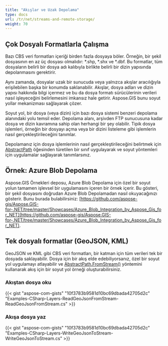 ```yaml
---
title: "Akışlar ve Uzak Depolama"
type: docs
url: /tr/net/streams-and-remote-storage/
weight: 70
---
```


## **Çok Dosyalı Formatlarla Çalışma**
Bazı CBS veri formatları içeriği birden fazla dosyaya böler. Örneğin, bir şekil dosyasının en az üç dosyası olmalıdır: *.shp, *.shx ve *.dbf. Bu formatlar, tüm dosyaların belirli bir dosya adı kalıbıyla birlikte belirli bir dizin yapısında depolanmasını gerektirir.

Aynı zamanda, dosyalar uzak bir sunucuda veya yalnızca akışlar aracılığıyla erişilebilen başka bir konumda saklanabilir. Akışlar, dosya adları ve dizin yapısı hakkında bilgi içermez ve bu da dosya formatı sürücülerinin verileri nasıl işleyeceğini belirlemesini imkansız hale getirir. Aspose.GIS bunu soyut yollar mekanizması sağlayarak çözer.

Soyut yol, bir dosya (veya dizin) için bazı dosya sistemi benzeri depolama alanındaki yolu temsil eder. Depolama alanı, arşivden FTP sunucusuna kadar dosya ve dizin kavramına sahip olan herhangi bir şey olabilir. Tipik dosya işlemleri, örneğin bir dosyayı açma veya bir dizini listeleme gibi işlemlerin nasıl gerçekleştirileceğini tanımlar.

Depolamanız için dosya işlemlerinin nasıl gerçekleştirileceğini belirtmek için [AbstractPath](https://reference.aspose.com/gis/net/aspose.gis/abstractpath) öğesinden türetilen bir sınıf uygulayarak ve soyut yöntemleri için uygulamalar sağlayarak tanımlarsınız.
## **Örnek: Azure Blob Depolama**
Aspose.GIS Örnekleri deposu, Azure Blob Depolama için özel bir soyut yolun tamamen işlevsel bir uygulamasını içeren bir örnek içerir. Bu gösteri, bir şekil dosyasını doğrudan Azure Blob Depolamadan nasıl okuyacağınızı gösterir. Bunu burada bulabilirsiniz: [https://github.com/aspose-gis/Aspose.GIS-for-.NET/tree/master/Showcases/Azure_Blob_Integration_by_Aspose_Gis_for_NET](https://github.com/aspose-gis/Aspose.GIS-for-.NET/tree/master/Showcases/Azure_Blob_Integration_by_Aspose_Gis_for_NET).
## **Tek dosyalı formatlar (GeoJSON, KML)**
GeoJSON ve KML gibi CBS veri formatları, bir katman için tüm verileri tek bir dosyada saklayabilir. Dosya için bir akış elde edebiliyorsanız, özel bir soyut yol uygulamayı atlayabilir ve [AbstractPath.FromStream()](https://reference.aspose.com/gis/net/aspose.gis/abstractpath/methods/fromstream) yöntemini kullanarak akış için bir soyut yol örneği oluşturabilirsiniz.
### **Akıştan dosya oku**
{{< gist "aspose-com-gists" "10f3783b9581d10bc69dbada42705d2c" "Examples-CSharp-Layers-ReadGeoJsonFromStream-ReadGeoJsonFromStream.cs" >}}
### **Akışa dosya yaz**
{{< gist "aspose-com-gists" "10f3783b9581d10bc69dbada42705d2c" "Examples-CSharp-Layers-WriteGeoJsonToStream-WriteGeoJsonToStream.cs" >}}
